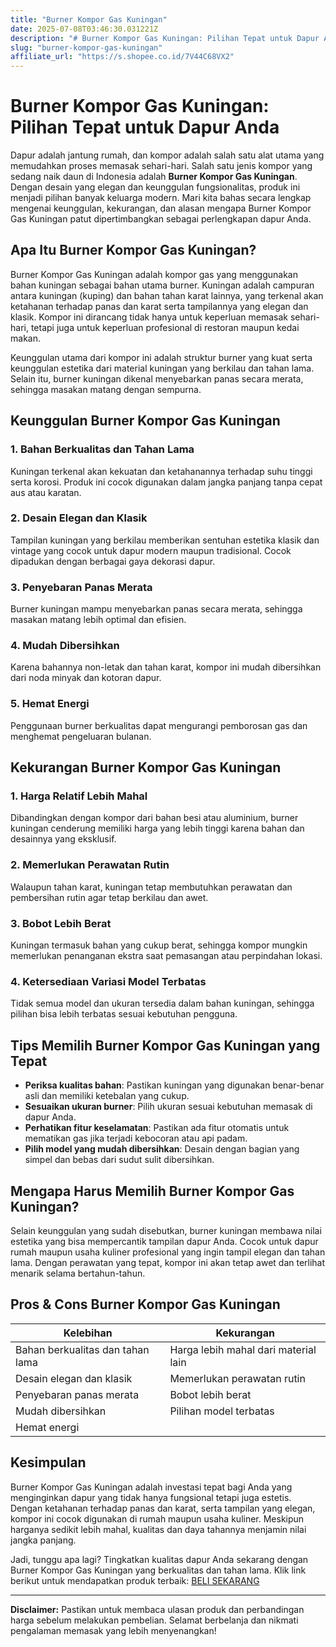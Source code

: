 ```yaml
---
title: "Burner Kompor Gas Kuningan"
date: 2025-07-08T03:46:30.031221Z
description: "# Burner Kompor Gas Kuningan: Pilihan Tepat untuk Dapur Anda..."
slug: "burner-kompor-gas-kuningan"
affiliate_url: "https://s.shopee.co.id/7V44C68VX2"
---
```

# Burner Kompor Gas Kuningan: Pilihan Tepat untuk Dapur Anda

Dapur adalah jantung rumah, dan kompor adalah salah satu alat utama yang memudahkan proses memasak sehari-hari. Salah satu jenis kompor yang sedang naik daun di Indonesia adalah **Burner Kompor Gas Kuningan**. Dengan desain yang elegan dan keunggulan fungsionalitas, produk ini menjadi pilihan banyak keluarga modern. Mari kita bahas secara lengkap mengenai keunggulan, kekurangan, dan alasan mengapa Burner Kompor Gas Kuningan patut dipertimbangkan sebagai perlengkapan dapur Anda.

## Apa Itu Burner Kompor Gas Kuningan?

Burner Kompor Gas Kuningan adalah kompor gas yang menggunakan bahan kuningan sebagai bahan utama burner. Kuningan adalah campuran antara kuningan (kuping) dan bahan tahan karat lainnya, yang terkenal akan ketahanan terhadap panas dan karat serta tampilannya yang elegan dan klasik. Kompor ini dirancang tidak hanya untuk keperluan memasak sehari-hari, tetapi juga untuk keperluan profesional di restoran maupun kedai makan.

Keunggulan utama dari kompor ini adalah struktur burner yang kuat serta keunggulan estetika dari material kuningan yang berkilau dan tahan lama. Selain itu, burner kuningan dikenal menyebarkan panas secara merata, sehingga masakan matang dengan sempurna.

## Keunggulan Burner Kompor Gas Kuningan

### 1. Bahan Berkualitas dan Tahan Lama

Kuningan terkenal akan kekuatan dan ketahanannya terhadap suhu tinggi serta korosi. Produk ini cocok digunakan dalam jangka panjang tanpa cepat aus atau karatan.

### 2. Desain Elegan dan Klasik

Tampilan kuningan yang berkilau memberikan sentuhan estetika klasik dan vintage yang cocok untuk dapur modern maupun tradisional. Cocok dipadukan dengan berbagai gaya dekorasi dapur.

### 3. Penyebaran Panas Merata

Burner kuningan mampu menyebarkan panas secara merata, sehingga masakan matang lebih optimal dan efisien.

### 4. Mudah Dibersihkan

Karena bahannya non-letak dan tahan karat, kompor ini mudah dibersihkan dari noda minyak dan kotoran dapur.

### 5. Hemat Energi

Penggunaan burner berkualitas dapat mengurangi pemborosan gas dan menghemat pengeluaran bulanan.

## Kekurangan Burner Kompor Gas Kuningan

### 1. Harga Relatif Lebih Mahal

Dibandingkan dengan kompor dari bahan besi atau aluminium, burner kuningan cenderung memiliki harga yang lebih tinggi karena bahan dan desainnya yang eksklusif.

### 2. Memerlukan Perawatan Rutin

Walaupun tahan karat, kuningan tetap membutuhkan perawatan dan pembersihan rutin agar tetap berkilau dan awet.

### 3. Bobot Lebih Berat

Kuningan termasuk bahan yang cukup berat, sehingga kompor mungkin memerlukan penanganan ekstra saat pemasangan atau perpindahan lokasi.

### 4. Ketersediaan Variasi Model Terbatas

Tidak semua model dan ukuran tersedia dalam bahan kuningan, sehingga pilihan bisa lebih terbatas sesuai kebutuhan pengguna.

## Tips Memilih Burner Kompor Gas Kuningan yang Tepat

- **Periksa kualitas bahan**: Pastikan kuningan yang digunakan benar-benar asli dan memiliki ketebalan yang cukup.
- **Sesuaikan ukuran burner**: Pilih ukuran sesuai kebutuhan memasak di dapur Anda.
- **Perhatikan fitur keselamatan**: Pastikan ada fitur otomatis untuk mematikan gas jika terjadi kebocoran atau api padam.
- **Pilih model yang mudah dibersihkan**: Desain dengan bagian yang simpel dan bebas dari sudut sulit dibersihkan.

## Mengapa Harus Memilih Burner Kompor Gas Kuningan?

Selain keunggulan yang sudah disebutkan, burner kuningan membawa nilai estetika yang bisa mempercantik tampilan dapur Anda. Cocok untuk dapur rumah maupun usaha kuliner profesional yang ingin tampil elegan dan tahan lama. Dengan perawatan yang tepat, kompor ini akan tetap awet dan terlihat menarik selama bertahun-tahun.

## Pros & Cons Burner Kompor Gas Kuningan

| Kelebihan | Kekurangan |
|------------|--------------|
| Bahan berkualitas dan tahan lama | Harga lebih mahal dari material lain |
| Desain elegan dan klasik | Memerlukan perawatan rutin |
| Penyebaran panas merata | Bobot lebih berat |
| Mudah dibersihkan | Pilihan model terbatas |
| Hemat energi |                                   |

## Kesimpulan

Burner Kompor Gas Kuningan adalah investasi tepat bagi Anda yang menginginkan dapur yang tidak hanya fungsional tetapi juga estetis. Dengan ketahanan terhadap panas dan karat, serta tampilan yang elegan, kompor ini cocok digunakan di rumah maupun usaha kuliner. Meskipun harganya sedikit lebih mahal, kualitas dan daya tahannya menjamin nilai jangka panjang.

Jadi, tunggu apa lagi? Tingkatkan kualitas dapur Anda sekarang dengan Burner Kompor Gas Kuningan yang berkualitas dan tahan lama. Klik link berikut untuk mendapatkan produk terbaik: [BELI SEKARANG](https://s.shopee.co.id/7V44C68VX2)

---

**Disclaimer:** Pastikan untuk membaca ulasan produk dan perbandingan harga sebelum melakukan pembelian. Selamat berbelanja dan nikmati pengalaman memasak yang lebih menyenangkan!